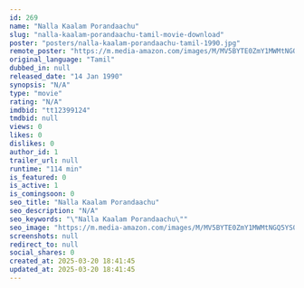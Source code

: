 ```yaml
---
id: 269
name: "Nalla Kaalam Porandaachu"
slug: "nalla-kaalam-porandaachu-tamil-movie-download"
poster: "posters/nalla-kaalam-porandaachu-tamil-1990.jpg"
remote_poster: "https://m.media-amazon.com/images/M/MV5BYTE0ZmY1MWMtNGQ5YS00MDgwLWFjNDQtNjNkOTFiZmY5ZWZhXkEyXkFqcGdeQXVyMzYxOTQ3MDg@._V1_SX300.jpg"
original_language: "Tamil"
dubbed_in: null
released_date: "14 Jan 1990"
synopsis: "N/A"
type: "movie"
rating: "N/A"
imdbid: "tt12399124"
tmdbid: null
views: 0
likes: 0
dislikes: 0
author_id: 1
trailer_url: null
runtime: "114 min"
is_featured: 0
is_active: 1
is_comingsoon: 0
seo_title: "Nalla Kaalam Porandaachu"
seo_description: "N/A"
seo_keywords: "\"Nalla Kaalam Porandaachu\""
seo_image: "https://m.media-amazon.com/images/M/MV5BYTE0ZmY1MWMtNGQ5YS00MDgwLWFjNDQtNjNkOTFiZmY5ZWZhXkEyXkFqcGdeQXVyMzYxOTQ3MDg@._V1_SX300.jpg"
screenshots: null
redirect_to: null
social_shares: 0
created_at: 2025-03-20 18:41:45
updated_at: 2025-03-20 18:41:45
---
```


